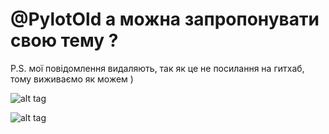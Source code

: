 # @PylotOld а можна запропонувати свою тему ?

P.S. мої повідомлення видаляють, так як це не посилання на гитхаб, тому виживаємо як можем )

![alt tag](https://github.com/Nikita7131/test/blob/main/IMG_20230112_172745_940.jpg "Описание небудет)")​

![alt tag](https://github.com/Nikita7131/test/blob/main/photo_2023-01-12_17-28-02.jpg "Описание небудет)")​
